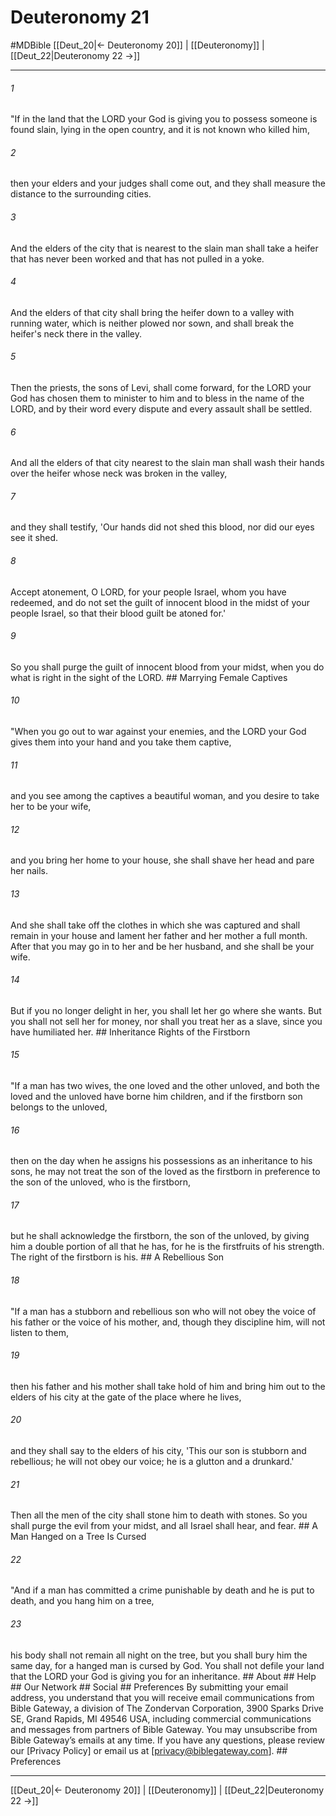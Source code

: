 # Deuteronomy 21
#MDBible
[[Deut_20|← Deuteronomy 20]] | [[Deuteronomy]] | [[Deut_22|Deuteronomy 22 →]]

***


###### 1 
"If in the land that the LORD your God is giving you to possess someone is found slain, lying in the open country, and it is not known who killed him, 

###### 2 
then your elders and your judges shall come out, and they shall measure the distance to the surrounding cities. 

###### 3 
And the elders of the city that is nearest to the slain man shall take a heifer that has never been worked and that has not pulled in a yoke. 

###### 4 
And the elders of that city shall bring the heifer down to a valley with running water, which is neither plowed nor sown, and shall break the heifer's neck there in the valley. 

###### 5 
Then the priests, the sons of Levi, shall come forward, for the LORD your God has chosen them to minister to him and to bless in the name of the LORD, and by their word every dispute and every assault shall be settled. 

###### 6 
And all the elders of that city nearest to the slain man shall wash their hands over the heifer whose neck was broken in the valley, 

###### 7 
and they shall testify, 'Our hands did not shed this blood, nor did our eyes see it shed. 

###### 8 
Accept atonement, O LORD, for your people Israel, whom you have redeemed, and do not set the guilt of innocent blood in the midst of your people Israel, so that their blood guilt be atoned for.' 

###### 9 
So you shall purge the guilt of innocent blood from your midst, when you do what is right in the sight of the LORD. ## Marrying Female Captives 

###### 10 
"When you go out to war against your enemies, and the LORD your God gives them into your hand and you take them captive, 

###### 11 
and you see among the captives a beautiful woman, and you desire to take her to be your wife, 

###### 12 
and you bring her home to your house, she shall shave her head and pare her nails. 

###### 13 
And she shall take off the clothes in which she was captured and shall remain in your house and lament her father and her mother a full month. After that you may go in to her and be her husband, and she shall be your wife. 

###### 14 
But if you no longer delight in her, you shall let her go where she wants. But you shall not sell her for money, nor shall you treat her as a slave, since you have humiliated her. ## Inheritance Rights of the Firstborn 

###### 15 
"If a man has two wives, the one loved and the other unloved, and both the loved and the unloved have borne him children, and if the firstborn son belongs to the unloved, 

###### 16 
then on the day when he assigns his possessions as an inheritance to his sons, he may not treat the son of the loved as the firstborn in preference to the son of the unloved, who is the firstborn, 

###### 17 
but he shall acknowledge the firstborn, the son of the unloved, by giving him a double portion of all that he has, for he is the firstfruits of his strength. The right of the firstborn is his. ## A Rebellious Son 

###### 18 
"If a man has a stubborn and rebellious son who will not obey the voice of his father or the voice of his mother, and, though they discipline him, will not listen to them, 

###### 19 
then his father and his mother shall take hold of him and bring him out to the elders of his city at the gate of the place where he lives, 

###### 20 
and they shall say to the elders of his city, 'This our son is stubborn and rebellious; he will not obey our voice; he is a glutton and a drunkard.' 

###### 21 
Then all the men of the city shall stone him to death with stones. So you shall purge the evil from your midst, and all Israel shall hear, and fear. ## A Man Hanged on a Tree Is Cursed 

###### 22 
"And if a man has committed a crime punishable by death and he is put to death, and you hang him on a tree, 

###### 23 
his body shall not remain all night on the tree, but you shall bury him the same day, for a hanged man is cursed by God. You shall not defile your land that the LORD your God is giving you for an inheritance. ## About ## Help ## Our Network ## Social ## Preferences By submitting your email address, you understand that you will receive email communications from Bible Gateway, a division of The Zondervan Corporation, 3900 Sparks Drive SE, Grand Rapids, MI 49546 USA, including commercial communications and messages from partners of Bible Gateway. You may unsubscribe from Bible Gateway&rsquo;s emails at any time. If you have any questions, please review our [Privacy Policy] or email us at [privacy@biblegateway.com]. ## Preferences

***

[[Deut_20|← Deuteronomy 20]] | [[Deuteronomy]] | [[Deut_22|Deuteronomy 22 →]]
